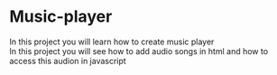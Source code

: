 # Music-player
In this project you will learn how to create music player
<br>
In this project you will see how to add audio songs in html 
and how to access this audion in javascript 
